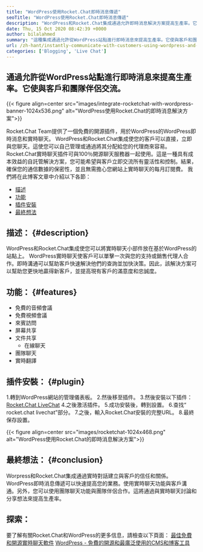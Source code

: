```yaml
---
title: "WordPress使用Rocket.Chat即時消息傳遞" 
seoTitle: "WordPress使用Rocket.Chat即時消息傳遞" 
description: "WordPress和Rocket.Chat集成通過允許即時消息解決方案提高生產率。它可以幫助您進行情感和及時的溝通。" 
date: Thu, 15 Oct 2020 08:42:39 +0000
author: bilalahmed
summary: "這種集成通過允許從WordPress站點進行即時消息來提高生產率。它使與客戶和團隊伴侶交流。" 
url: /zh-hant/instantly-communicate-with-customers-using-wordpress-and-rocket-chat/
categories: ['Blogging', 'Live Chat']
---
```


## 通過允許從WordPress站點進行即時消息來提高生產率。它使與客戶和團隊伴侶交流。

{{< figure align=center src="images/integrate-rocketchat-with-wordpress-banner-1024x536.png" alt="WordPress使用Rocket.Chat的即時消息解決方案">}}

Rocket.Chat Team提供了一個免費的開源插件，用於WordPress的WordPress即時消息和實時聊天。 WordPress和Rocket.Chat集成使您的客戶可以直接，立即與您聊天。這使您可以自己管理或通過將其分配給您的代理商來容易。
Rocket.Chat實時聊天插件可與100％開源聊天服務器一起使用。這是一種具有成本效益的自託管解決方案，您可能希望與客戶立即交流所有靈活性和控制。結果，確保您的通信數據的保密性，並且無需擔心您網站上實時聊天的每月訂閱費。
我們將在此博客文章中介紹以下各節：
  * [描述][1]
  * [功能][2]
  * [插件安裝][3]
  * [最終想法][4]

## 描述： {#description}
WordPress和Rocket.Chat集成使您可以將實時聊天小部件放在基於WordPress的站點上。 WordPress實時聊天使客戶可以單擊一次與您的支持或銷售代理人合作。即時溝通可以幫助客戶快速解決他們的查詢並加快決策。因此，該解決方案可以幫助您更快地贏得新客戶，並提高現有客戶的滿意度和忠誠度。

## 功能： {#features}
* 免費的音頻會議
* 免費視頻會議
* 來賓訪問
* 屏幕共享
* 文件共享
  * 在線聊天
* 團隊聊天
* 實時翻譯

## 插件安裝： {#plugin}
  1.轉到WordPress網站的管理儀表板。
  2.然後移至插件。
  3.然後安裝以下插件：[Rocket.Chat LiveChat][5]
  4.之後激活插件。
  5.成功安裝後，轉到設置。
  6.查找“ rocket.chat livechat”部分。
  7.之後，輸入Rocket.Chat安裝的完整URL。
  8.最終保存設置。

{{< figure align=center src="images/rocketchat-1024x468.png" alt="WordPress使用Rocket.Chat的即時消息解決方案">}}


## 最終想法： {#conclusion}
Worpress和Rocket.Chat集成通過實時對話建立與客戶的信任和關係。 WordPress即時消息傳遞可以快速提高您的業務。使用實時聊天功能與客戶溝通。另外，您可以使用團隊聊天功能與團隊伴侶合作。這將通過與實時聊天討論和分享想法來提高生產率。

## 探索：
要了解有關Rocket.Chat和WordPress的更多信息，請檢查以下頁面：
[最佳免費和開源實時聊天軟件][6]
[WordPress  - 免費的開源和最廣泛使用的CMS和博客工具][7]

  
[1]: #description
[2]: #features
[3]: #plugin
[4]: #conclusion
[5]: https://wordpress.org/plugins/rocketchat-livechat/
[6]: https://products.containerize.com/live-chat
[7]: https://href.li/?https://products.containerize.com/blogging/wordpress
